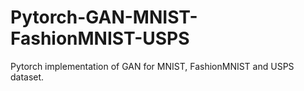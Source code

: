 # Pytorch-GAN-MNIST-FashionMNIST-USPS
Pytorch implementation of GAN for MNIST, FashionMNIST and USPS dataset.
